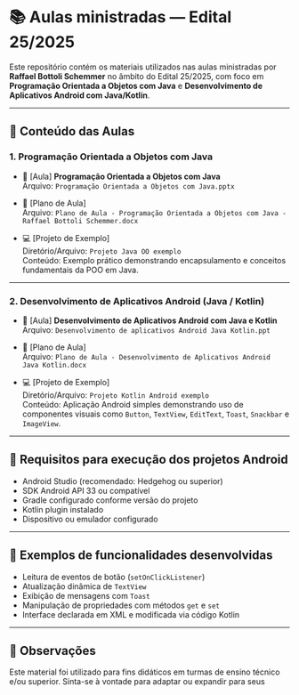 # 📚 Aulas ministradas — Edital 25/2025

Este repositório contém os materiais utilizados nas aulas ministradas por **Raffael Bottoli Schemmer** no âmbito do Edital 25/2025, com foco em **Programação Orientada a Objetos com Java** e **Desenvolvimento de Aplicativos Android com Java/Kotlin**.

---

## 📌 Conteúdo das Aulas

### 1. Programação Orientada a Objetos com Java

- 📄 [Aula] **Programação Orientada a Objetos com Java**  
  Arquivo: `Programação Orientada a Objetos com Java.pptx`

- 📝 [Plano de Aula]  
  Arquivo: `Plano de Aula - Programação Orientada a Objetos com Java - Raffael Bottoli Schemmer.docx`

- 💻 [Projeto de Exemplo]  
  Diretório/Arquivo: `Projeto Java OO exemplo`  
  Conteúdo: Exemplo prático demonstrando encapsulamento e conceitos fundamentais da POO em Java.

---

### 2. Desenvolvimento de Aplicativos Android (Java / Kotlin)

- 📄 [Aula] **Desenvolvimento de Aplicativos Android com Java e Kotlin**  
  Arquivo: `Desenvolvimento de aplicativos Android Java Kotlin.ppt`

- 📝 [Plano de Aula]  
  Arquivo: `Plano de Aula - Desenvolvimento de Aplicativos Android Java Kotlin.docx`

- 💻 [Projeto de Exemplo]  
  Diretório/Arquivo: `Projeto Kotlin Android exemplo`  
  Conteúdo: Aplicação Android simples demonstrando uso de componentes visuais como `Button`, `TextView`, `EditText`, `Toast`, `Snackbar` e `ImageView`.

---

## 🧪 Requisitos para execução dos projetos Android

- Android Studio (recomendado: Hedgehog ou superior)
- SDK Android API 33 ou compatível
- Gradle configurado conforme versão do projeto
- Kotlin plugin instalado
- Dispositivo ou emulador configurado

---

## 🚀 Exemplos de funcionalidades desenvolvidas

- Leitura de eventos de botão (`setOnClickListener`)
- Atualização dinâmica de `TextView`
- Exibição de mensagens com `Toast`
- Manipulação de propriedades com métodos `get` e `set`
- Interface declarada em XML e modificada via código Kotlin

---

## 📎 Observações

Este material foi utilizado para fins didáticos em turmas de ensino técnico e/ou superior. Sinta-se à vontade para adaptar ou expandir para seus
